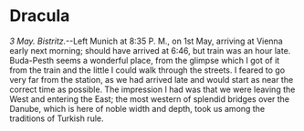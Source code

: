# Dracula

_3 May. Bistritz._--Left Munich at 8:35 P. M., on 1st May, arriving at
Vienna early next morning; should have arrived at 6:46, but train was an
hour late. Buda-Pesth seems a wonderful place, from the glimpse which I
got of it from the train and the little I could walk through the
streets. I feared to go very far from the station, as we had arrived
late and would start as near the correct time as possible. The
impression I had was that we were leaving the West and entering the
East; the most western of splendid bridges over the Danube, which is
here of noble width and depth, took us among the traditions of Turkish
rule.

